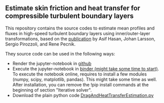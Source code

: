 ## Estimate skin friction and heat transfer for compressible turbulent boundary layers

This repository contains the source codes to estimate mean profiles and fluxes in high-speed turbulent
boundary layers using inner/outer-layer transformations, based on the [publication](https://arxiv.org/pdf/2307.02199.pdf) by Asif Hasan, Johan Larsson, Sergio Pirozzoli, and Rene Pecnik. 




They source code can be used in the following ways:

 - Render the jupyter-notebook in [github](https://github.com/Fluid-Dynamics-Of-Energy-Systems-Team/DragAndHeatTransferEstimation/blob/master/DragAndHeatTransferEstimation.ipynb)
 - Execute the jupyter-notebook in [binder (might take some time to start)](https://mybinder.org/v2/gh/Fluid-Dynamics-Of-Energy-Systems-Team/DragAndHeatTransferEstimation/main?filepath=DragAndHeatTransferEstimation.ipynb). To execute the notebook online, requires to install a few modules (numpy, scipy, matplotlib, pandas). This might take some time as well. After installation, you can remove the !pip install commands at the beginning of section "Iterative solver". 
  - Download the plain python code [DragAndHeatTransferEstimation.py](https://github.com/Fluid-Dynamics-Of-Energy-Systems-Team/DragAndHeatTransferEstimation/blob/master/DragAndHeatTransferEstimation.py)


